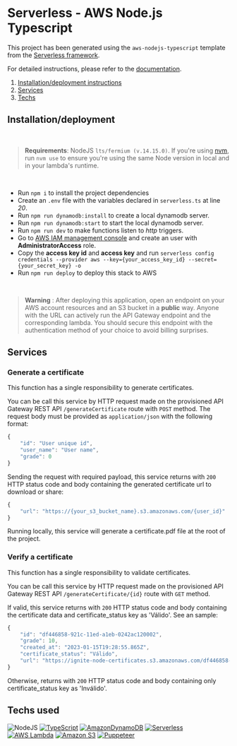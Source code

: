 # Serverless - AWS Node.js Typescript

This project has been generated using the `aws-nodejs-typescript` template from the [Serverless framework](https://www.serverless.com/).

For detailed instructions, please refer to the [documentation](https://www.serverless.com/framework/docs/providers/aws/).


1. [Installation/deployment instructions](#Installation/deployment)
2. [Services](#Services)
3. [Techs](#techs-used)


## Installation/deployment

</br>

> **Requirements**: NodeJS `lts/fermium (v.14.15.0)`. If you're using [nvm](https://github.com/nvm-sh/nvm), run `nvm use` to ensure you're using the same Node version in local and in your lambda's runtime.

</br>


- Run `npm i` to install the project dependencies
- Create an `.env` file with the variables declared in `serverless.ts` at line *20*.
- Run `npm run dynamodb:install` to create a local dynamodb server.
- Run `npm run dynamodb:start` to start the local dynamodb server.
- Run `npm run dev` to make functions listen to _http_ triggers.
- Go to [AWS IAM management console](https://aws.amazon.com/pt/iam/) and create an user with **AdministratorAccess** role.
- Copy the **access key id** and **access key** and run `serverless config credentials --provider aws --key={your_access_key_id} --secret={your_secret_key} -o`
- Run `npm run deploy` to deploy this stack to AWS

</br>

> **Warning** : After deploying this application, open an endpoint on your AWS account resources and an S3 bucket in a **public** way. Anyone with the URL can actively run the API Gateway endpoint and the corresponding lambda. You should secure this endpoint with the authentication method of your choice to avoid billing surprises.

## Services

### Generate a certificate

This function has a single responsibility to generate certificates. 

You can be call this service by  HTTP request  made on the provisioned API Gateway REST API `/generateCertificate` route with `POST` method. 
The request body must be provided as `application/json` with the following format:

```TypeScript
{
    "id": "User unique id",
    "user_name": "User name",
    "grade": 0
}
```

Sending the request with required payload, this service returns with `200` HTTP status code and body containing the generated certificate url to download or share:

```TypeScript
{
    "url": "https://{your_s3_bucket_name}.s3.amazonaws.com/{user_id}"
}
```

Running locally, this service will generate a certificate.pdf file at the root of the project.

### Verify a certificate

This function has a single responsibility to validate certificates. 

You can be call this service by  HTTP request  made on the provisioned API Gateway REST API `/generateCertificate/{id}` route with `GET` method.

If valid, this service returns with `200` HTTP status code and body containing the certificate data and certificate_status key as 'Válido'. See an sample:

```TypeScript
{
    "id": "df446858-921c-11ed-a1eb-0242ac120002",
    "grade": 10,
    "created_at": "2023-01-15T19:28:55.865Z",
    "certificate_status": "Válido",
    "url": "https://ignite-node-certificates.s3.amazonaws.com/df446858-921c-11ed-a1eb-0242ac120002.pdf"
}
```

Otherwise, returns with `200` HTTP status code and body containing only certificate_status key as 'Inválido'.

## Techs used

![NodeJS](https://img.shields.io/badge/node.js-6DA55F?style=for-the-badge&logo=node.js&logoColor=white)
[![TypeScript](https://img.shields.io/badge/typescript-%23007ACC.svg?style=for-the-badge&logo=typescript&logoColor=white)](https://www.typescriptlang.org/)
[![AmazonDynamoDB](https://img.shields.io/badge/Amazon%20DynamoDB-4053D6?style=for-the-badge&logo=Amazon%20DynamoDB&logoColor=white)](https://aws.amazon.com/pt/dynamodb/)
[![Serverless](https://img.shields.io/badge/Serverless-black?style=for-the-badge&logo=Serverless)](https://serverless.com)
[![AWS Lambda](https://img.shields.io/badge/AWS_Lambda-f8991d?style=for-the-badge&logo=AWS+Lambda&logoColor=white)](https://aws.amazon.com/pt/lambda/)
[![Amazon S3](https://img.shields.io/badge/Amazon_S3-red?style=for-the-badge&logo=Amazon+S3&logoColor=white)](https://aws.amazon.com/pt/s3/?nc2=h_ql_prod_fs_s3)
[![Puppeteer](https://img.shields.io/badge/Puppeteer-white?style=for-the-badge&logo=Puppeteer)](https://pptr.dev/)
